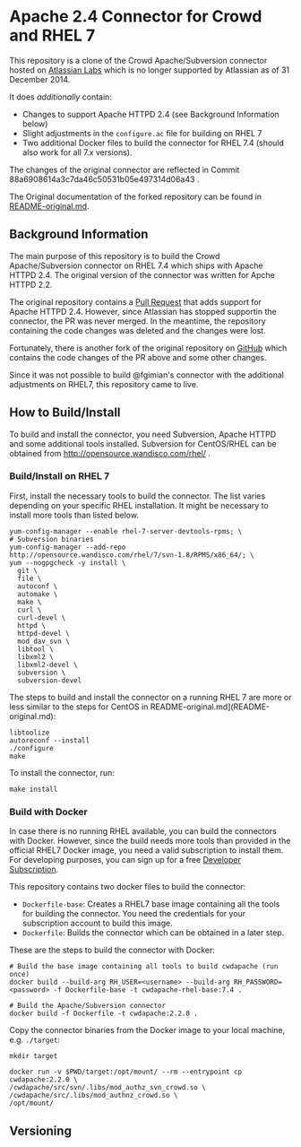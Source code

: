 # Apache 2.4 Connector for Crowd and RHEL 7

This repository is a clone of the Crowd Apache/Subversion connector hosted on [Atlassian Labs](https://bitbucket.org/atlassianlabs/cwdapache.git) which is no longer supported by Atlassian as of 31 December 2014.

It does *additionally* contain:
- Changes to support Apache HTTPD 2.4 (see Background Information below)
- Slight adjustments in the `configure.ac` file for building on RHEL 7
- Two additional Docker files to build the connector for RHEL 7.4 (should also work for all 7.x versions).
 
The changes of the original connector are reflected in Commit 88a6908614a3c7da46c50531b05e497314d06a43 .

The Original documentation of the forked repository can be found in [README-original.md](README-original.md).

## Background Information
The main purpose of this repository is to build the Crowd Apache/Subversion connector on RHEL 7.4 which ships with Apache HTTPD 2.4. The original version of the connector was written for Apche HTTPD 2.2.

The original repository contains a [Pull Request](https://bitbucket.org/atlassianlabs/cwdapache/pull-requests/18/added-apache-24-compatibility-and-fixed/diff) that adds support for Apache HTTPD 2.4. However, since Atlassian has stopped supportin the connector, the PR was never merged. In the meantime, the repository containing the code changes was deleted and the changes were lost.

Fortunately, there is another fork of the original repository on [GitHub](https://github.com/fgimian/cwdapache.git) which contains the code changes of the PR above and some other changes.

Since it was not possible to build @fgimian's connector with the additional adjustments on RHEL7, this repository came to live.

## How to Build/Install
To build and install the connector, you need Subversion, Apache HTTPD and some additional tools installed.
Subversion for CentOS/RHEL can be obtained from http://opensource.wandisco.com/rhel/ .

### Build/Install on RHEL 7

First, install the necessary tools to build the connector. The list varies depending on your specific RHEL installation. It might be necessary to install more tools than listed below.

    yum-config-manager --enable rhel-7-server-devtools-rpms; \
    # Subversion binaries
    yum-config-manager --add-repo http://opensource.wandisco.com/rhel/7/svn-1.8/RPMS/x86_64/; \
    yum --nogpgcheck -y install \
      git \
      file \
      autoconf \
      automake \
      make \
      curl \
      curl-devel \
      httpd \
      httpd-devel \
      mod_dav_svn \
      libtool \
      libxml2 \
      libxml2-devel \
      subversion \
      subversion-devel

The steps to build and install the connector on a running RHEL 7 are more or less similar to the steps for CentOS in README-original.md](README-original.md):

    libtoolize
    autoreconf --install
    ./configure
    make

To install the connector, run:

    make install

### Build with Docker
In case there is no running RHEL available, you can build the connectors with Docker. However, since the build needs more tools than provided in the official RHEL7 Docker image, you need a valid subscription to install them. For developing purposes, you can sign up for a free [Developer Subscription](https://developers.redhat.com/blog/2016/03/31/no-cost-rhel-developer-subscription-now-available/).

This repository contains two docker files to build the connector:
- `Dockerfile-base`: Creates a RHEL7 base image containing all the tools for building the connector. You need the credentials for your subscription account to build this image.
- `Dockerfile`: Builds the connector which can be obtained in a later step.

These are the steps to build the connector with Docker:

    # Build the base image containing all tools to build cwdapache (run once)
    docker build --build-arg RH_USER=<username> --build-arg RH_PASSWORD=<password> -f Dockerfile-base -t cwdapache-rhel-base:7.4 .

    # Build the Apache/Subversion connector
    docker build -f Dockerfile -t cwdapache:2.2.0 .

Copy the connector binaries from the Docker image to your local machine, e.g. `./target`:

    mkdir target

    docker run -v $PWD/target:/opt/mount/ --rm --entrypoint cp cwdapache:2.2.0 \
    /cwdapache/src/svn/.libs/mod_authz_svn_crowd.so \
    /cwdapache/src/.libs/mod_authnz_crowd.so \
    /opt/mount/

## Versioning
